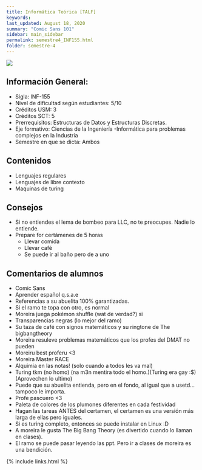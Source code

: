 ```yaml
---
title: Informática Teórica [TALF]
keywords: 
last_updated: August 18, 2020
summary: "Comic Sans 101"
sidebar: main_sidebar
permalink: semestre4_INF155.html
folder: semestre-4
---
```

<link rel="stylesheet" href="{{ site.baseurl }}/css/comic-sans.css">
<img id="right-img" src="{{ site.baseurl }}/images/comic_sans.png">

## Información General:
* Sigla: INF-155
* Nivel de dificultad según estudiantes: 5/10
* Créditos USM: 3
* Créditos SCT: 5
* Prerrequisitos: Estructuras de Datos y Estructuras Discretas.
* Eje formativo:  Ciencias de la Ingeniería -Informática para problemas complejos en la Industria
* Semestre en que se dicta: Ambos

## Contenidos

* Lenguajes regulares
* Lenguajes de libre contexto
* Maquinas de turing


## Consejos
* Si no entiendes el lema de bombeo para LLC, no te preocupes. Nadie lo entiende.
* Prepare for certámenes de 5 horas
    * Llevar comida
    * Llevar café
    * Se puede ir al baño pero de a uno


## Comentarios de alumnos

* Comic Sans
* Aprender español q.s.a.e
* Referencias a su abuelita 100% garantizadas.
* Si el ramo te topa con otro, es normal
* Moreira juega pokémon shuffle (wat de verdad?) si
* <div><it class="transparencias">Transparencias negras</it> (lo mejor del ramo)</div>
* Su taza de café con signos matemáticos y su ringtone de The bigbangtheory
* Moreira resuleve problemas matemáticos que los profes del DMAT no pueden
* Moreiru best proferu <3
* Moreira Master RACE
* Alquimia en las notas! (solo cuando a todos les va mal)
* Turing tkm (no homo) (na m3n mentira todo el homo.)(Turing era gay :$)(Aprovechen lo ultimo)
* Puede que su abuelita entienda, pero en el fondo, al igual que a usetd... tampoco le importa.
* Profe pascuero <3
* Paleta de colores de los plumones diferentes en cada festividad
* Hagan las tareas ANTES del certamen, el certamen es una versión más larga de ellas pero iguales.
* Si es turing completo, entonces se puede instalar en Linux :D
* A moreira le gusta The Big Bang Theory (es divertido cuando lo llaman en clases).
* El ramo se puede pasar leyendo las ppt. Pero ir a clases de moreira es una bendición.

[1]: https://www.com

{% include links.html %}
